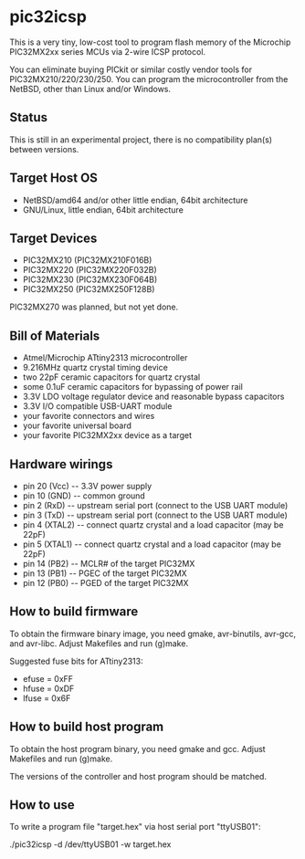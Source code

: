 # pic32icsp

This is a very tiny, low-cost tool to program flash memory of
the Microchip PIC32MX2xx series MCUs via 2-wire ICSP protocol.

You can eliminate buying PICkit or similar costly vendor tools for PIC32MX210/220/230/250.
You can program the microcontroller from the NetBSD, other than Linux and/or Windows.

## Status

This is still in an experimental project,
there is no compatibility plan(s) between versions.

## Target Host OS

* NetBSD/amd64 and/or other little endian, 64bit architecture
* GNU/Linux, little endian, 64bit architecture

## Target Devices

* PIC32MX210 (PIC32MX210F016B)
* PIC32MX220 (PIC32MX220F032B)
* PIC32MX230 (PIC32MX230F064B)
* PIC32MX250 (PIC32MX250F128B)

PIC32MX270 was planned, but not yet done.

## Bill of Materials

* Atmel/Microchip ATtiny2313 microcontroller
* 9.216MHz quartz crystal timing device
* two 22pF ceramic capacitors for quartz crystal
* some 0.1uF ceramic capacitors for bypassing of power rail
* 3.3V LDO voltage regulator device and reasonable bypass capacitors
* 3.3V I/O compatible USB-UART module
* your favorite connectors and wires
* your favorite universal board
* your favorite PIC32MX2xx device as a target

## Hardware wirings

* pin 20 (Vcc) -- 3.3V power supply
* pin 10 (GND) -- common ground
* pin 2 (RxD) -- upstream serial port (connect to the USB UART module)
* pin 3 (TxD) -- upstream serial port (connect to the USB UART module)
* pin 4 (XTAL2) -- connect quartz crystal and a load capacitor (may be 22pF)
* pin 5 (XTAL1) -- connect quartz crystal and a load capacitor (may be 22pF)
* pin 14 (PB2) -- MCLR# of the target PIC32MX
* pin 13 (PB1) -- PGEC of the target PIC32MX
* pin 12 (PB0) -- PGED of the target PIC32MX

## How to build firmware

To obtain the firmware binary image,
you need gmake, avr-binutils, avr-gcc, and avr-libc.
Adjust Makefiles and run (g)make.

Suggested fuse bits for ATtiny2313:
* efuse = 0xFF
* hfuse = 0xDF
* lfuse = 0x6F

## How to build host program

To obtain the host program binary, you need gmake and gcc.
Adjust Makefiles and run (g)make.

The versions of the controller and host program should be matched.

## How to use

To write a program file "target.hex" via host serial port "ttyUSB01":

./pic32icsp -d /dev/ttyUSB01 -w target.hex
